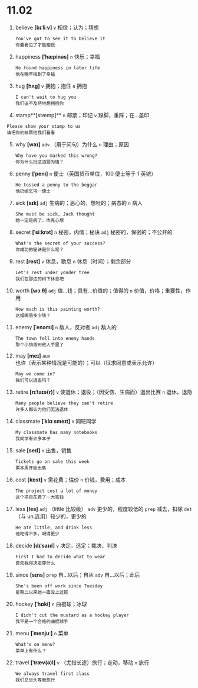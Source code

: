 # 11.02

1. believe **[bɪˈliːv]** `v` 相信；认为；猜想

   ```
   You've got to see it to believe it
   你要看见了才能相信
   ```

2. happiness **[ˈhæpinəs]** `n` 快乐；幸福

   ```
   He found happiness in later life
   他在晚年找到了幸福
   ```

3. hug **[hʌɡ]** `v` 拥抱；抱住 `n` 拥抱

   ```
   I can't wait to hug you
   我们迫不及待地想拥抱你
   ```

4. stamp**[stæmp]** `n` 邮票；印记 `v` 跺脚，重踩；在...盖印

```
Please show your stamp to us
请把你的邮票给我们看看
```

5. why **[waɪ]** `adv` （用于问句）为什么 `n` 理由；原因

   ```
   Why have you marked this wrong?
   你为什么批这道题为错？
   ```

6. penny **[ˈpeni]** `n` 便士（英国货币单位，100 便士等于 1 英镑）

   ```
   He tossed a penny to the beggar
   他扔给乞丐一便士
   ```

7. sick **[sɪk]** `adj` 生病的；恶心的，想吐的；病态的 `n` 病人

   ```
   She must be sick, Jack thought
   她一定是病了，杰克心想
   ```

8. secret **[ˈsiːkrət]** `n` 秘密，内情；秘诀 `adj` 秘密的，保密的；不公开的

   ```
   What's the secret of your success?
   你成功的秘诀是什么呢？
   ```

9. rest **[rest]** `v` 休息，歇息 `n` 休息（时间）；剩余部分

   ```
   Let's rest under yonder tree
   我们在那边的树下休息吧
   ```

10. worth **[wɜːθ]** `adj` 值...钱；具有...价值的；值得的 `n` 价值，价格；重要性，作用

    ```
    How much is this painting worth?
    这幅画值多少钱？
    ```

11. enemy **[ˈenəmi]** `n` 敌人，反对者 `adj` 敌人的

    ```
    The town fell into enemy hands
    那个小镇落到敌人手里了
    ```

12. may **[meɪ]** `aux` 也许（表示某种情况是可能的）；可以（征求同意或表示允许）

    ```
    May we come in?
    我们可以进去吗？
    ```

13. retire **[rɪˈtaɪə(r)]** `v` 使退休；退役；（因受伤、生病而）退出比赛 `n` 退休，退隐

    ```
    Many people believe they can't retire
    许多人都认为他们无法退休
    ```

14. classmate **[ˈklɑːsmeɪt]** `n` 同班同学

    ```
    My classmate has many notebooks
    我同学有许多本子
    ```

15. sale **[seɪl]** `n` 出售，销售

    ```
    Tickets go on sale this week
    票本周开始出售
    ```

16. cost **[kɒst]** `v` 需花费；估价 `n` 价钱，费用；成本

    ```
    The project cost a lot of money
    这个项目花费了一大笔钱
    ```

17. less **[les]** `adj` （little 比较级） `adv` 更少的，程度较低的 `prep` 减去，扣除 `det` （与 un.连用）较少的，更少的

    ```
    He ate little, and drink less
    他吃得不多，喝得更少
    ```

18. decide **[dɪˈsaɪd]** `v` 决定，选定；裁决，判决

    ```
    First I had to decide what to wear
    首先我得决定穿什么
    ```

19. since **[sɪns]** `prep` 自...以后；自从 `adv` 自...以后；此后

    ```
    She's been off work since Tuesday
    星期二以来她一直没上过班
    ```

20. hockey **[ˈhɒki]** `n` 曲棍球；冰球

    ```
    I didn't cut the mustard as a hockey player
    我不是一个合格的曲棍球手
    ```

21. menu **[ˈmenjuː]** `n` 菜单

    ```
    What's on menu?
    菜单上有什么？
    ```

22. travel **[ˈtræv(ə)l]** `v` （尤指长途）旅行；走动，移动 `n` 旅行
    ```
    We always travel first class
    我们总坐头等舱旅行
    ```
